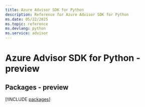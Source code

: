 ```yaml
---
title: Azure Advisor SDK for Python
description: Reference for Azure Advisor SDK for Python
ms.date: 05/22/2025
ms.topic: reference
ms.devlang: python
ms.service: advisor
---
```

# Azure Advisor SDK for Python - preview
## Packages - preview
[!INCLUDE [packages](advisor-index.md)]